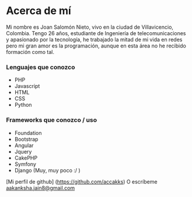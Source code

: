 # Acerca de mí

Mi nombre es Joan Salomón Nieto, vivo en la ciudad de Villavicencio, Colombia. Tengo 26 años, estudiante de Ingeniería de telecomunicaciones y apasionado por la tecnología, he trabajado la mitad de mi vida en redes pero mi gran amor es la programación, aunque en esta área no he recibido formación como tal.

### Lenguajes que conozco

- PHP
- Javascript
- HTML
- CSS
- Python

### Frameworks que conozco / uso

- Foundation
- Bootstrap
- Angular
- Jquery
- CakePHP
- Symfony
- Django (Muy, muy poco :/ )

[Mi perfil de github] (https://github.com/accakks)
O escríbeme aakanksha.jain8@gmail.com